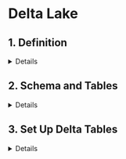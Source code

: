 # Delta Lake

## 1. Definition
<details>
  
- Delta Lake: an open-source project that enables building a data lakehouse on top of existing cloud storage.
- Delta Lake is NOT:
  - Proprietary technology
  - Storage format
  - Storage medium
  - Database service or data warehouse
- Delta Lake IS:
  - Open Source
  - Builds upon standard data formats
  - Optimized for **cloud object storage**
  - Built for scalable metadata handling
- Objective of designing Delta Lake: quickly returning point query in most largest and changing dataset.
- Delta Lake brings **ACID** to object storage
  - ***Atomicity***: all transactions either succeed or fail completely.
  - ***Consistency***: guarantees relate to how a given state of the data is observed by simultaneous operations.
  - ***Isolation***: refer to how simultaneous operations conflict with one another. The isolation guarantees that Delta Lake provides do differ from other systems.
  - ***Durability***: commited changes are permanent.
- Problems solved by ACID:
  - Hard to append data -> _Consistency_
  - Modification of existing data difficult -> _Atomicity_
  - Jobs failling mid way -> _Atomicity_
  - Real-time operations hard -> _Atomicity_
  - Costly to keep historical data versions -> _Atomicity_
- Delta Lake is the **default format** for Tables created in Databricks.
  
```
-- By default
CREATE TABLE table USING DELTA
df.write.format("delta")
```
</details>

## 2. Schema and Tables

<details>

### Create Schema\Database
- If not specify location, Location of the first schema (database) is in the default location under `dbfs:/user/hive/warehouse/<schema_name>.db/`
```sql
CREATE SCHEMA IF NOT EXISTS ${da.schema_name}_default_location;
```
- Check the metadata of the Schema will see `dbfs:/user/hive/warehouse/yzhu2_emfx_da_delp_default_location.db`
```sql
DESCRIBE SCHEMA EXTENDED ${da.schema_name}_default_location;
```

### Create Table and Insert Data to the Schema

```sql
USE ${da.schema_name}_default_location;  -- USE SCHEMA_NAME;

CREATE OR REPLACE TABLE managed_table (width INT, length INT, height INT);
INSERT INTO managed_table 
VALUES (3, 2, 1);
SELECT * FROM managed_table;
```

### Look at Table Description/Metadata
```sql
DESCRIBE DETAIL managed_table;
```

### Drop Table - data deleted
- The table's directory and its log and data files are deleted. But the schema (database) directory remains.
```sql
DROP TABLE managed_table;
```

### Create External Table to the Schema
- Create an External/unmanaged table. 
```sql
USE ${da.schema_name}_default_location;

CREATE OR REPLACE TEMPORARY VIEW temp_delays USING CSV OPTIONS (
  path = '${da.paths.datasets}/flights/departuredelays.csv',
  header = "true",
  mode = "FAILFAST" -- abort file parsing with a RuntimeException if any malformed lines are encountered
);

-- Use LOCATION to define custom directory location
CREATE OR REPLACE TABLE external_table LOCATION '${da.paths.working_dir}/external_table' AS
  SELECT * FROM temp_delays;

SELECT * FROM external_table; 
```

### Drop the External Table - data retain
```sql
DROP TABLE external_table;
```
- The table definition no longer exists in the metastore, but the underlying data remain intact as **Parquet** file.
```python
%python 
tbl_path = f"{DA.paths.working_dir}/external_table"
files = dbutils.fs.ls(tbl_path)
display(files)
```

### Drop Schema
```sql
DROP SCHEMA ${da.schema_name}_default_location CASCADE;
```
</details>


## 3. Set Up Delta Tables

<details>

### Create Table As Select (CTAS)

```sql
CREATE OR REPLACE TABLE sales AS
SELECT * FROM parquet.`${DA.paths.datasets}/ecommerce/raw/sales-historical`;

DESCRIBE EXTENDED sales;
```


</details>
